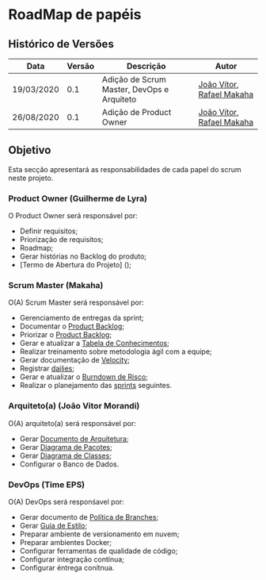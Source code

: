 # RoadMap de papéis

## Histórico de Versões

|Data           |Versão     |Descrição          |Autor                   |
| ----------------------------| --------------------------- | ------------------------------------  | ----------------------|
|19/03/2020|0.1| Adição de Scrum Master, DevOps e Arquiteto |[João Vítor](http://github.com/joaovitorml), [Rafael Makaha](http://github.com/rafaelmakaha) |
|26/08/2020|0.1| Adição de Product Owner |[João Vítor](http://github.com/joaovitorml), [Rafael Makaha](http://github.com/rafaelmakaha) |

## Objetivo

Esta secção apresentará as responsabilidades de cada papel do scrum neste projeto.

### Product Owner (Guilherme de Lyra)

O Product Owner será responsável por:

* Definir requisitos;
* Priorização de requisitos;
* Roadmap;
* Gerar histórias no Backlog do produto;
* [Termo de Abertura do Projeto] ();

### Scrum Master (Makaha)

O(A) Scrum Master será responsável por:

* Gerenciamento de entregas da sprint;
* Documentar o [Product Backlog]();
* Priorizar o [Product Backlog]();
* Gerar e atualizar a [Tabela de Conhecimentos]();
* Realizar treinamento sobre metodologia ágil com a equipe;
* Gerar documentação de [Velocity]();
* Registrar [dailies]();
* Gerar e atualizar o [Burndown de Risco]();
* Realizar o planejamento das [sprints](./product_roadmap.md) seguintes.

### Arquiteto(a) (João Vitor Morandi)

O(A) arquiteto(a) será responsável por:

* Gerar [Documento de Arquitetura]();
* Gerar [Diagrama de Pacotes]();
* Gerar [Diagrama de Classes]();
* Configurar o Banco de Dados.

### DevOps (Time EPS)

O(A) DevOps será responśavel por:

* Gerar documento de [Política de Branches]();
* Gerar [Guia de Estilo]();
* Preparar ambiente de versionamento em nuvem;
* Preparar ambientes Docker;
* Configurar ferramentas de qualidade de código;
* Configurar integração contínua;
* Configurar éntrega conítnua.